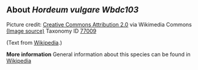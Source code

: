 **About *Hordeum vulgare Wbdc103***
-------------------------
Picture credit: [Creative Commons Attribution 2.0](https://creativecommons.org/licenses/by/2.0) via Wikimedia Commons [(Image source)](https://en.wikipedia.org/wiki/File:Barley_(Hordeum_vulgare)_-_United_States_National_Arboretum_-_24_May_2009.jpg)
Taxonomy ID [77009](https://www.uniprot.org/taxonomy/77009)

(Text from [Wikipedia](https://en.wikipedia.org/).)

**More information**
General information about this species can be found in [Wikipedia](https://en.wikipedia.org/wiki/Barley)
